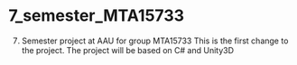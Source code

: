 # 7_semester_MTA15733
7. Semester project at AAU for group MTA15733
This is the first change to the project.
The project will be based on C# and Unity3D
